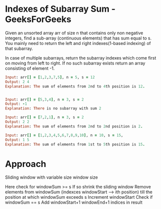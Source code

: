 # Indexes of Subarray Sum - GeeksForGeeks

Given an unsorted array arr of size n that contains only non negative integers, find a sub-array (continuous elements) that has sum equal to s. You mainly need to return the left and right indexes(1-based indexing) of that subarray.

In case of multiple subarrays, return the subarray indexes which come first on moving from left to right. If no such subarray exists return an array consisting of element -1.

```rb
Input: arr[] = [1,2,3,7,5], n = 5, s = 12
Output: 2 4
Explanation: The sum of elements from 2nd to 4th position is 12.


Input: arr[] = [5,3,4], n = 3, s = 2
Output: -1
Explanation: There is no subarray with sum 2

Input: arr[] = [7,2,1], n = 3, s = 2
Output: 2 2
Explanation: The sum of elements from 2nd to 2nd position is 2.

Input: arr[] = [1,2,3,4,5,6,7,8,9,10], n = 10, s = 15,
Output: 1 5
Explanation: The sum of elements from 1st to 5th position is 15.

```


# Approach 
Sliding window with variable size window size 

Here check for windowSum >= s 
    If so shrink the sliding window
    Remove elements from windowSum (indexces windowStart --> ith position) till the position at which windowSum exceeds s
    Increment windowStart
Check if windowSum == s 
    Add windowStart+1 windowEnd+1 indices in result


